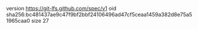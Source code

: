 version https://git-lfs.github.com/spec/v1
oid sha256:bc481437ae9c47f9bf2bbf24106496ad47cf5ceaa1459a382d8e75a51965caa0
size 27
